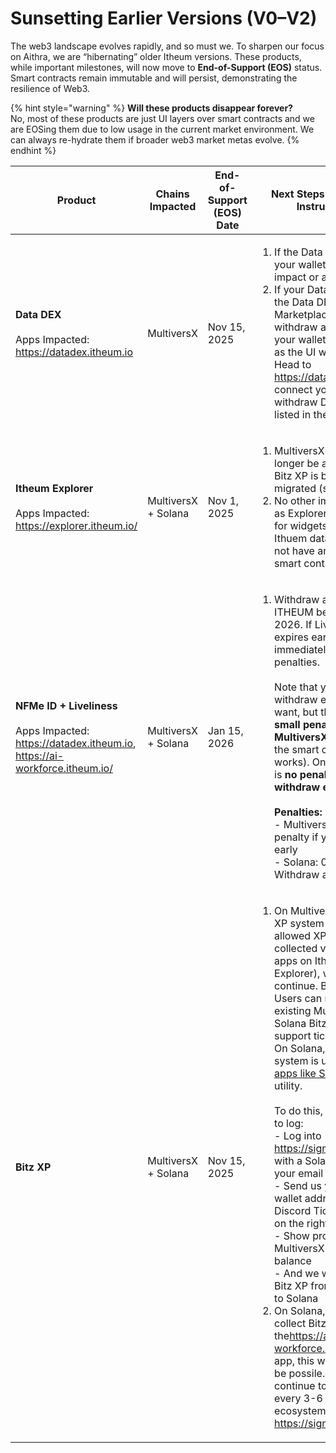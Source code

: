 # Sunsetting Earlier Versions (V0–V2)

The web3 landscape evolves rapidly, and so must we. To sharpen our focus on Aithra, we are “hibernating” older Itheum versions. These products, while important milestones, will now move to **End-of-Support (EOS)** status. Smart contracts remain immutable and will persist, demonstrating the resilience of Web3.

{% hint style="warning" %}
**Will these products disappear forever?**\
No, most of these products are just UI layers over smart contracts and we are EOSing them due to low usage in the current market environment. We can always re-hydrate them if broader web3 market metas evolve.
{% endhint %}

<table data-full-width="true"><thead><tr><th width="162.09375">Product</th><th width="180.3359375">Chains Impacted</th><th width="234.83203125"> End-of-Support (EOS) Date</th><th width="424.25390625">Next Steps / Migration Instructions</th><th>Need help?</th></tr></thead><tbody><tr><td><strong>Data DEX</strong><br><br>Apps Impacted:<br><a href="https://datadex.itheum.io/">https://datadex.itheum.io</a></td><td>MultiversX</td><td>Nov 15, 2025</td><td><ol><li>If the Data NFTs are in your wallet, then no impact or action needed</li><li>If your Data NFTs are in the Data DEX Marketplace, then withdraw all Data NFTs to your wallet before EOS as the UI will be disabled. Head to <a href="https://datadex.itheum.io/">https://datadex.itheum.io</a>, connect your wallet and withdraw Data NFTs listed in the Marketplace</li></ol></td><td>Need help? Create a <a href="https://discord.com/channels/869901313616527360/1249704473287200911">support ticket on our Discord here </a></td></tr><tr><td><strong>Itheum Explorer</strong><br><br>Apps Impacted:<br><a href="https://explorer.itheum.io/">https://explorer.itheum.io/</a></td><td>MultiversX + Solana</td><td>Nov 1, 2025</td><td><ol><li>MultiversX Bitz XP will no longer be available, But Bitz XP is being also migrated (see below)</li><li>No other impact to users as Explorer was just a UI for widgets powered by Ithuem data and it does not have any custody or smart contracts</li></ol></td><td>Need help? Create a <a href="https://discord.com/channels/869901313616527360/1249704473287200911">support ticket on our Discord here </a></td></tr><tr><td><strong>NFMe ID + Liveliness</strong> <br><br>Apps Impacted:<br><a href="https://datadex.itheum.io/">https://datadex.itheum.io</a>, <a href="https://ai-workforce.itheum.io/">https://ai-workforce.itheum.io/</a></td><td>MultiversX + Solana</td><td>Jan 15, 2026</td><td><ol><li>Withdraw all staked ITHEUM before Jan 15 2026. If Liveliness expires earlier, withdraw immediately to avoid penalties.<br><br>Note that you can withdraw earlier if you want, but there MAY be a <strong>small penalty on MultiversX</strong> (due to how the smart contract works). On Solana, there is <strong>no penalty to withdraw early.</strong><br><br><strong>Penalties:</strong><br>- MultiversX: 0.01% penalty if you withdraw early<br>- Solana: 0% penalty. Withdraw anytime.</li></ol></td><td>Need help? Create a <a href="https://discord.com/channels/869901313616527360/1249704473287200911">support ticket on our Discord here </a></td></tr><tr><td><strong>Bitz XP</strong></td><td>MultiversX + Solana</td><td>Nov 15, 2025</td><td><ol><li>On MultiversX, the Bitz XP system (which allowed XP to be collected via usage of apps on Itheum Explorer), will no longer continue. BUT, users can Users can migrate their existing MultiversX XP to Solana Bitz XP via a support ticket in Discord. On Solana, the XP system is used inside <a href="building-the-ecosystem-consumer-apps-and-distribution.md">apps like Sigma Music</a> so utility. <br><br>To do this, you will need to log:<br>- Log into <a href="https://sigmamusic.fm/">https://sigmamusic.fm</a> with a Solana Wallet or your email<br>- Send us your Solana wallet address via a Discord Ticket (see link on the right)<br>- Show proof of your MultiversX Wallet and XP balance<br>- And we will migrate the Bitz XP from MultiversX to Solana<br></li><li>On Solana, You could collect Bitz XP via the<a href="https://ai-workforce.itheum.io/">https://ai-workforce.itheum.io/</a> app, this will no longer be possile. BUT you can continue to collect X every 3-6 hours on ecosystem apps like <a href="https://sigmamusic.fm/">https://sigmamusic.fm</a></li></ol></td><td>Need help? Create a <a href="https://discord.com/channels/869901313616527360/1249704473287200911">support ticket on our Discord here </a></td></tr></tbody></table>
